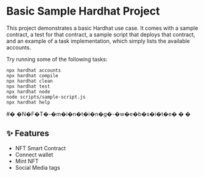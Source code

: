 # Basic Sample Hardhat Project

This project demonstrates a basic Hardhat use case. It comes with a sample contract, a test for that contract, a sample script that deploys that contract, and an example of a task implementation, which simply lists the available accounts.

Try running some of the following tasks:

```shell
npx hardhat accounts
npx hardhat compile
npx hardhat clean
npx hardhat test
npx hardhat node
node scripts/sample-script.js
npx hardhat help
```
#� �N�F�T�-�m�i�n�t�i�n�g�-�w�e�b�s�i�t�e�
�
�


## ✨ Features

- NFT Smart Contract
- Connect wallet
- Mint NFT
- Social Media tags
